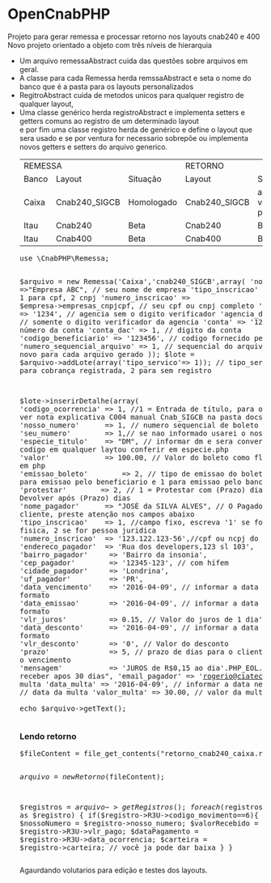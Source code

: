 # OpenCnabPHP
Projeto para gerar remessa e processar retorno nos layouts cnab240 e 400<br>
Novo projeto orientado a objeto com três níveis de hierarquia
<ul>
<li>
Um arquivo remessaAbstract cuida das questões sobre arquivos em geral.
</li>
<li>
A classe para cada Remessa herda remssaAbstract e seta o nome do banco que é a pasta para os layouts personalizados
</li>
<li>
RegitroAbstract cuida de metodos unicos para qualquer registro de qualquer layout,
</li>
<li>
Uma classe genérico herda registroAbstract e implementa setters e getters comuns ao registro de um determinado layout
</li>
e por fim uma classe registro herda de genérico e define o layout que sera usado e se por ventura for necessario sobrepõe ou implementa novos getters e setters do arquivo generico.
</li><br>
<table>
	<tr>
		<td colspan="3">
			REMESSA
		</td>
		<td colspan="2">
			RETORNO
		</td>
	</tr>
	<tr>
        <td>
            Banco
        </td>
		<td>
			Layout
		</td>
		<td>
		   Situação 
		</td>
		<td>
			Layout
		</td>
		<td>
		   Situação 
		</td>
	</tr>
    <tr>
        <td>
            Caixa
        </td>
        <td>
            Cnab240_SIGCB
        </td>
        <td>
            Homologado
        </td>
        <td>
            Cnab240_SIGCB
        </td>
        <td>
            aguardando voluntario para teste
        </td>
    </tr>
    <tr>
        <td>
            Itau
        </td>
        <td>
            Cnab240
        </td>
        <td>
            Beta
        </td>
        <td>
            Cnab240
        </td>
        <td>
            Beta
        </td>
    </tr>
	<tr>
		<td>
			Itau
		</td>
		<td>
			Cnab400
		</td>
		<td>
			Beta
		</td>
        <td>
            Cnab400
        </td>
		<td>
			Beta
		</td>
	</tr>
</table>
<pre>
use \CnabPHP\Remessa;

$arquivo = new Remessa('Caixa','cnab240_SIGCB',array(
	'nome_empresa' =>"Empresa ABC", // seu nome de empresa
	'tipo_inscricao'  => 2, // 1 para cpf, 2 cnpj 
	'numero_inscricao' => $empresa->empresas_cnpjcpf, // seu cpf ou cnpj completo
	'agencia'       => '1234', // agencia sem o digito verificador 
	'agencia_dv'    => 1, // somente o digito verificador da agencia 
	'conta'         => '12345', // número da conta
	'conta_dac'     => 1, // digito da conta
	'codigo_beneficiario'     => '123456', // codigo fornecido pelo banco
	'numero_sequencial_arquivo'     => 1, // sequencial do arquivo um numero novo para cada arquivo gerado
));
$lote  = $arquivo->addLote(array('tipo_servico'=> 1)); // tipo_servico  = 1 para cobrança registrada, 2 para sem registro

$lote->inserirDetalhe(array(
	'codigo_ocorrencia' => 1, //1 = Entrada de título, para outras opçoes ver nota explicativa C004 manual Cnab_SIGCB na pasta docs
	'nosso_numero'      => 1, // numero sequencial de boleto
	'seu_numero'        => 1,// se nao informado usarei o nosso numero 
	'especie_titulo'    => "DM", // informar dm e sera convertido para codigo em qualquer laytou conferir em especie.php
	'valor'             => 100.00, // Valor do boleto como float valido em php
	'emissao_boleto'        => 2, // tipo de emissao do boleto informar 2 para emissao pelo beneficiario e 1 para emissao pelo banco
	'protestar'        => 2, // 1 = Protestar com (Prazo) dias, 2 = Devolver após (Prazo) dias
	'nome_pagador'      => "JOSÉ da SILVA ALVES", // O Pagador é o cliente, preste atenção nos campos abaixo
	'tipo_inscricao'    => 1, //campo fixo, escreva '1' se for pessoa fisica, 2 se for pessoa juridica
	'numero_inscricao'  => '123.122.123-56',//cpf ou ncpj do pagador
	'endereco_pagador'  => 'Rua dos developers,123 sl 103',
	'bairro_pagador'     => 'Bairro da insonia',
	'cep_pagador'        => '12345-123', // com hífem
	'cidade_pagador'     => 'Londrina',
	'uf_pagador'         => 'PR',
	'data_vencimento'    => '2016-04-09', // informar a data neste formato
	'data_emissao'       => '2016-04-09', // informar a data neste formato
	'vlr_juros'          => 0.15, // Valor do juros de 1 dia'
	'data_desconto'      => '2016-04-09', // informar a data neste formato
	'vlr_desconto'       => '0', // Valor do desconto
	'prazo'              => 5, // prazo de dias para o cliente pagar após o vencimento
	'mensagem'           => 'JUROS de R$0,15 ao dia'.PHP_EOL."Não receber apos 30 dias",
	'email_pagador'         => 'rogerio@ciatec.net', // data da multa
	'data_multa'         => '2016-04-09', // informar a data neste formato, // data da multa
	'valor_multa'        => 30.00, // valor da multa
));        
echo $arquivo->getText();
</pre>
<line>
<h3>Lendo retorno</h3>
<pre>
$fileContent = file_get_contents("retorno_cnab240_caixa.ret");

$arquivo = new Retorno($fileContent);

$registros = $arquivo->getRegistros();
foreach($registros as $registro)
{
	if($registro->R3U->codigo_movimento==6){
		$nossoNumero   = $registro->nosso_numero;
		$valorRecebido = $registro->R3U->vlr_pago;
		$dataPagamento = $registro->R3U->data_ocorrencia;
		$carteira      = $registro->carteira;
		// você ja pode dar baixa
	}
}
</pre>
Agaurdando volutarios para edição e testes dos layouts.
